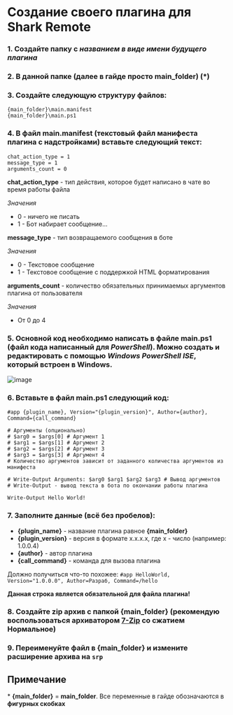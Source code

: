 
# Создание своего плагина для Shark Remote
### 1. Создайте папку с *названием в виде имени будущего плагина*
### 2. В данной папке (далее в гайде просто **main_folder**) (\*)
### 3. Создайте следующую структуру файлов:
 ```
{main_folder}\main.manifest
{main_folder}\main.ps1
```
### 4. В файл **main.manifest** (текстовый файл манифеста плагина с надстройками) вставьте следующий текст:
```
chat_action_type = 1
message_type = 1
arguments_count = 0
```

**chat_action_type** - тип действия, которое будет написано в чате во время работы файла

*Значения* 
 - 0 - ничего не писать
 - 1 - Бот набирает сообщение...
 
 **message_type** - тип возвращаемого сообщения в боте
 
*Значения* 
 - 0 - Текстовое сообщение
 - 1 - Текстовое сообщение с поддержкой HTML форматирования

 **arguments_count** - количество обязательных принимаемых аргументов плагина от пользователя
 
*Значения* 
 - От 0 до 4

### 5. Основной код необходимо написать в файле **main.ps1** (файл кода написанный для *PowerShell*). Можно создать и редактировать с помощью *Windows PowerShell ISE*, который встроен в Windows.

![image](https://user-images.githubusercontent.com/51060911/190862456-101a23fa-3ec2-4517-a5ab-86972b15b69c.png)


### 6. Вставьте в файл **main.ps1** следующий код:
```
#app {plugin_name}, Version="{plugin_version}", Author={author}, Command={call_command}

# Аргументы (опционально)
# $arg0 = $args[0] # Аргумент 1
# $arg1 = $args[1] # Аргумент 2
# $arg2 = $args[2] # Аргумент 3
# $arg3 = $args[3] # Аргумент 4
# Количество аргументов зависит от заданного количества аргументов из манифеста

# Write-Output Arguments: $arg0 $arg1 $arg2 $arg3 # Вывод аргументов
# Write-Output - вывод текста в бота по окончании работы плагина

Write-Output Hello World!
```
### 7. Заполните данные (всё без пробелов):
- **{plugin_name}** - название плагина равное **{main_folder}**
- **{plugin_version}** - версия в формате x.x.x.x, где x - число (например: 1.0.0.4)
- **{author}** - автор плагина
- **{call_command}** - команда для вызова плагина

Должно получиться что-то похожее: ```#app HelloWorld, Version="1.0.0.0", Author=Разраб, Command=/hello```

**Данная строка является обязательной для файла плагина!**

### 8. Создайте zip архив с папкой **{main_folder}** (рекомендую воспользоваться архиватором [7-Zip](https://www.7-zip.org/) со сжатием **Нормальное**)
### 9. Переименуйте файл в **{main_folder}** и измените расширение архива на ```srp```

## Примечание

\* **{main_folder}** = **main_folder**. Все переменные в гайде обозначаются в **фигурных скобках**
